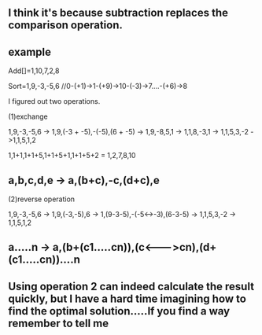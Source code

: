 I think it's because subtraction replaces the comparison operation.
-----

example
------

Add[]=1,10,7,2,8

Sort=1,9,-3,-5,6 //0-(+1)->1-(+9)->10-(-3)->7....-(+6)->8 

I figured out two operations.

(1)exchange

1,9,-3,-5,6 -> 1,9,(-3 + -5),-(-5),(6 + -5) -> 1,9,-8,5,1 -> 1,1,8,-3,1 -> 1,1,5,3,-2 ->1,1,5,1,2

1,1+1,1+1+5,1+1+5+1,1+1+5+2 = 1,2,7,8,10

a,b,c,d,e -> a,(b+c),-c,(d+c),e
------

(2)reverse operation

1,9,-3,-5,6 ->  1,9,(-3,-5),6 -> 1,(9-3-5),-(-5<->-3),(6-3-5) -> 1,1,5,3,-2 -> 1,1,5,1,2

a.....n -> a,(b+(c1.....cn)),(c<--->cn),(d+(c1.....cn))....n
-------------------------

Using operation 2 can indeed calculate the result quickly, but I have a hard time imagining how to find the optimal solution.....If you find a way remember to tell me
---------
